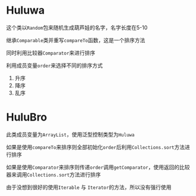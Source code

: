 # Huluwa
这个类以`Random`包来随机生成葫芦娃的名字，名字长度在5-10

继承`Comparable`类并重写`compareTo`函数，这是一个排序方法

同时利用比较器`Comparator`来进行排序

利用成员变量`order`来选择不同的排序方式

1. 升序
2. 降序
3. 乱序

# HuluBro
此类成员变量为`ArrayList`，使用泛型控制类型为`Huluwa`

如果是使用`compareTo`来排序则全部初始化`order`后利用`Collections.sort`方法进行排序

如果是使用`Comparator`来排序则传递`order`调用`getComparator`，使用返回的比较器来调用`Collections.sort`方法进行排序

由于没想到很好的使用`Iterable` 与 `Iterator`的方法，所以没有强行使用